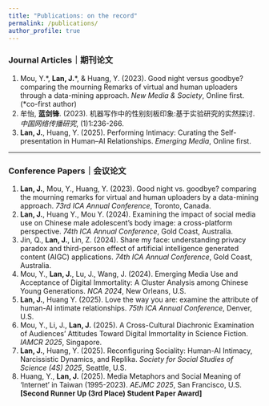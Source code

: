 ```yaml
---
title: "Publications: on the record"
permalink: /publications/
author_profile: true
---
```


### Journal Articles｜期刊论文

1.  Mou, Y.\*, **Lan, J.**\*, & Huang, Y. (2023). Good night versus goodbye? comparing the mourning Remarks of virtual and human uploaders through a data-mining approach. *New Media & Society*, Online first. (*co-first author)
2.  牟怡, **蓝剑锋**. (2023). 机器写作中的性别刻板印象:基于实验研究的实然探讨. *中国网络传播研究*, (1)1:236-266.
3.  **Lan, J.**, Huang, Y. (2025). Performing Intimacy: Curating the Self- presentation in Human–AI Relationships. *Emerging Media*, Online first.

---

### Conference Papers｜会议论文

1.  **Lan, J.**, Mou, Y., Huang, Y. (2023). Good night vs. goodbye? comparing the mourning remarks for virtual and human uploaders by a data-mining approach. *73rd ICA Annual Conference*, Toronto, Canada.
2.  **Lan, J.**, Huang Y., Mou Y. (2024). Examining the impact of social media use on Chinese male adolescent’s body image: a cross-platform perspective. *74th ICA Annual Conference*, Gold Coast, Australia.
3.  Jin, Q., **Lan, J.**, Lin, Z. (2024). Share my face: understanding privacy paradox and third-person effect of artificial intelligence generated content (AIGC) applications. *74th ICA Annual Conference*, Gold Coast, Australia.
4.  Mou, Y., **Lan, J.**, Lu, J., Wang, J. (2024). Emerging Media Use and Acceptance of Digital Immortality: A Cluster Analysis among Chinese Young Generations. *NCA 2024*, New Orleans, U.S.
5.  **Lan, J.**, Huang Y. (2025). Love the way you are: examine the attribute of human-AI intimate relationships. *75th ICA Annual Conference*, Denver, U.S.
6.  Mou, Y., Li, J., **Lan, J.** (2025). A Cross-Cultural Diachronic Examination of Audiences’ Attitudes Toward Digital Immortality in Science Fiction. *IAMCR 2025*, Singapore.
7.  **Lan, J.**, Huang, Y. (2025). Reconfiguring Sociality: Human-AI Intimacy, Narcissistic Dynamics, and Replika. *Society for Social Studies of Science (4S) 2025*, Seattle, U.S.
8.  Huang, Y., **Lan, J.** (2025). Media Metaphors and Social Meaning of ‘Internet’ in Taiwan (1995-2023). *AEJMC 2025*, San Francisco, U.S. **[Second Runner Up (3rd Place) Student Paper Award]**
